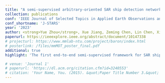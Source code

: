 ```yaml
---
title: "A semi-supervised arbitrary-oriented SAR ship detection network based on interference consistency learning and pseudo label calibration"
collection: publications
conf: 'IEEE Journal of Selected Topics in Applied Earth Observations and Remote Sensing'
conf_shortname: 'J-STARS'
year: '2023'
author: <strong>Yue Zhou</strong>, Xue Jiang, Zeming Chen, Lin Chen, Xingzhao Liu
paperurl: https://ieeexplore.ieee.org/abstract/document/10147338
# projecturl: https://www.mmlab-ntu.com/project/baron/index.html
# posterlink: /files/mmMOT_poster_final.pdf
additional: true
highlight: 'The first end-to-end semi-supervised framework for SAR ship detection.'

# venue: 'Journal 1'
# paperurl: 'https://dl.acm.org/citation.cfm?id=3240553'
# citation: 'Your Name, You. (2015). &quot;Paper Title Number 3.&quot; <i>Journal 1</i>. 1(3).'
---
```

